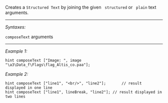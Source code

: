 Creates a `Structured Text` by joining the given ` structured` or ` plain` text arguments.


---
*Syntaxes:*

`composeText` arguments

---
*Example 1:*

```sqf
hint composeText ["Image: ", image "\a3\Data_f\Flags\flag_Altis_co.paa"];
```

*Example 2:*

```sqf
hint composeText ["line1", "<br/>", "line2"];		// result displayed in one line
hint composeText ["line1", lineBreak, "line2"];	// result displayed in two lines
```